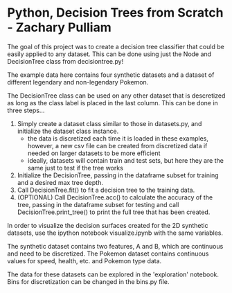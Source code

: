 # Python, Decision Trees from Scratch - Zachary Pulliam

The goal of this project was to create a decision tree classifier that could be easily applied to any dataset. This can be done using just the Node and DecisionTree class from decisiontree.py!

The example data here contains four synthetic datasets and a dataset of different legendary and non-legendary Pokemon.

The DecisionTree class can be used on any other dataset that is descretized as long as the class label is placed in the last column. This can be done in three steps...

1. Simply create a dataset class similar to those in datasets.py, and initialize the dataset class instance.
    - the data is discretized each time it is loaded in these examples, however, a new csv file can be created from discretized data if needed on larger datasets to be more efficient
    - ideally, datasets will contain train and test sets, but here they are the same just to test if the tree works
2. Initialize the DecisionTree, passing in the dataframe subset for training and a desired max tree depth.
3. Call DecisionTree.fit() to fit a decision tree to the training data.
4. (OPTIONAL) Call DecisionTree.acc() to calculate the accuracy of the tree, passing in the dataframe subset for testing and call DecisionTree.print_tree() to print the full tree that has been created.

In order to visualize the decision surfaces created for the 2D synthetic datasets, use the ipython notebook visualize.ipynb with the same variables.

The synthetic dataset contains two features, A and B, which are continuous and need to be discretized. The Pokemon dataset contains continuous values for speed, health, etc. and Pokemon type data.

The data for these datasets can be explored in the 'exploration' notebook. Bins for discretization can be changed in the bins.py file.

